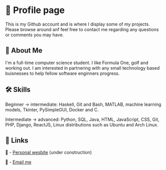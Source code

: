 
# 👋 Profile page
This is my Github account and is where I display some of my projects. Please browse around anf feel free to contact me regarding any questions or comments you may have.

## 🚀 About Me
I'm a full-time computer science student. I like Formula One, golf and working out.  I am interested in partnering with any small technology based buisnesses to help fellow software enginners progress.

## 🛠 Skills
Beginner -> intermediate: Haskell, Git and Bash, MATLAB, machine learning models, Tkinter, PySimpleGUI,
Docker and C.

Intermediate -> advanced: Python, SQL, Java, HTML, JavaScript, CSS, Git, PHP, Django, ReactJS, Linux
distributions such as Ubuntu and Arch Linux.


## 🔗 Links
🚧 - [Personal wesbite](https://www.isaachill.co.uk) (under construction)

📧 - [Email me](mailto:isaac@isaachill.co.uk)
